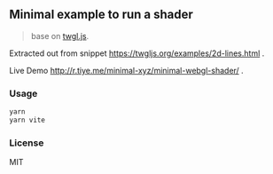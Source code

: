 ## Minimal example to run a shader

> base on [twgl.js](https://twgljs.org/).

Extracted out from snippet https://twgljs.org/examples/2d-lines.html .

Live Demo http://r.tiye.me/minimal-xyz/minimal-webgl-shader/ .

### Usage

```bash
yarn
yarn vite
```

### License

MIT

